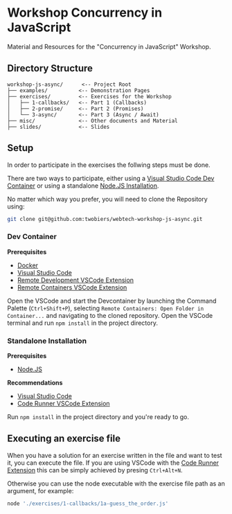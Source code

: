 # Workshop Concurrency in JavaScript

Material and Resources for the "Concurrency in JavaScript" Workshop. 

## Directory Structure
```
workshop-js-async/      <-- Project Root
├── examples/          <-- Demonstration Pages
├── exercises/         <-- Exercises for the Workshop
│   ├── 1-callbacks/   <-- Part 1 (Callbacks)
│   ├── 2-promise/     <-- Part 2 (Promises)
│   └── 3-async/       <-- Part 3 (Async / Await)
├── misc/              <-- Other documents and Material
├── slides/            <-- Slides
```

## Setup

In order to participate in the exercises the follwing steps must be done.

There are two ways to participate, either using a [Visual Studio Code Dev Container](https://code.visualstudio.com/docs/remote/containers) or using a standalone [Node.JS Installation](https://nodejs.org/en/).

No matter which way you prefer, you will need to clone the Repository using:

```sh
git clone git@github.com:twobiers/webtech-workshop-js-async.git
```

### Dev Container

**Prerequisites**
- [Docker](https://www.docker.com/)
- [Visual Studio Code](https://code.visualstudio.com/)
- [Remote Development VSCode Extension](https://marketplace.visualstudio.com/items?itemName=ms-vscode-remote.vscode-remote-extensionpack)
- [Remote Containers VSCode Extension](https://marketplace.visualstudio.com/items?itemName=ms-vscode-remote.remote-containers)


Open the VSCode and start the Devcontainer by launching the Command Palette (`Ctrl+Shift+P`), selecting `Remote Containers: Open Folder in Container...` and navigating to the cloned repository.
Open the VSCode terminal and run `npm install` in the project directory.

### Standalone Installation

**Prerequisites**
- [Node.JS](https://nodejs.org/en/)

**Recommendations**
- [Visual Studio Code](https://code.visualstudio.com/)
- [Code Runner VSCode Extension](https://marketplace.visualstudio.com/items?itemName=formulahendry.code-runner)


Run `npm install` in the project directory and you're ready to go.

## Executing an exercise file

When you have a solution for an exercise written in the file and want to test it, you can execute the file. If you are using VSCode with the [Code Runner Extension](https://marketplace.visualstudio.com/items?itemName=formulahendry.code-runner) this can be simply achieved by presing `Ctrl+Alt+N`. 

Otherwise you can use the node executable with the exercise file path as an argument, for example:
```js
node './exercises/1-callbacks/1a-guess_the_order.js'
```